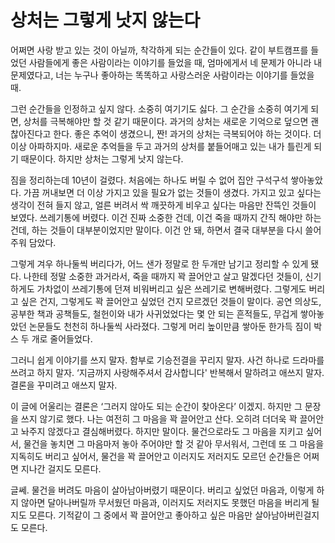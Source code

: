 # 상처는 그렇게 낫지 않는다

어쩌면 사랑 받고 있는 것이 아닐까, 착각하게 되는 순간들이 있다. 같이 부트캠프를 들었던 사람들에게 좋은 사람이라는 이야기를 들었을 때, 엄마에게서 네 문제가 아니라 내 문제였다고, 너는 누구나 좋아하는 똑똑하고 사랑스러운 사람이라는 이야기를 들었을 때.

그런 순간들을 인정하고 싶지 않다. 소중히 여기기도 싫다. 그 순간을 소중히 여기게 되면, 상처를 극복해야만 할 것 같기 때문이다. 과거의 상처는 새로운 기억으로 덮으면 괜찮아진다고 한다. 좋은 추억이 생겼으니, 짠! 과거의 상처는 극복되어야 하는 것이다. 더 이상 아파하지마. 새로운 추억들을 두고 과거의 상처를 붙들어매고 있는 내가 틀린게 되기 때문이다. 하지만 상처는 그렇게 낫지 않는다.

짐을 정리하는데 10년이 걸렸다. 처음에는 하나도 버릴 수 없어 집안 구석구석 쌓아놓았다. 가끔 꺼내보면 더 이상 가지고 있을 필요가 없는 것들이 생겼다. 가지고 있고 싶다는 생각이 전혀 들지 않고, 얼른 버려서 싹 깨끗하게 비우고 싶다는 마음만 잔뜩인 것들이 보였다. 쓰레기통에 버렸다. 이건 진짜 소중한 건데, 이건 죽을 때까지 간직 해야만 하는 건데, 하는 것들이 대부분이었지만 말이다. 이건 안 돼, 하면서 결국 대부분을 다시 쓸어 주워 담았다.

그렇게 겨우 하나둘씩 버리다가, 어느 샌가 정말로 한 두개만 남기고 정리할 수 있게 됐다. 나한테 정말 소중한 과거라서, 죽을 때까지 꽉 끌어안고 살고 말겠다던 것들이, 신기하게도 가차없이 쓰레기통에 던져 비워버리고 싶은 쓰레기로 변해버렸다. 그렇게도 버리고 싶은 건지, 그렇게도 꽉 끌어안고 싶었던 건지 모르겠던 것들이 말이다. 공연 의상도, 공부한 책과 공책들도, 철헌이와 내가 사귀었었다는 몇 안 되는 흔적들도, 무겁게 쌓아놓았던 논문들도 천천히 하나둘씩 사라졌다. 그렇게 머리 높이만큼 쌓아둔 한가득 짐이 박스 두 개로 줄어들었다.

그러니 쉽게 이야기를 쓰지 말자. 함부로 기승전결을 꾸리지 말자. 사건 하나로 드라마를 쓰려고 하지 말자. ‘지금까지 사랑해주셔서 감사합니다' 반복해서 말하려고 애쓰지 말자. 결론을 꾸미려고 애쓰지 말자.

이 글에 어울리는 결론은 ‘그러지 않아도 되는 순간이 찾아온다’ 이겠지. 하지만 그 문장을 쓰지 않기로 했다. 나는 여전히 그 마음을 꽉 끌어안고 산다. 오히려 더더욱 꽉 끌어안고 놔주지 않겠다고 결심해버렸다. 하지만 말이다. 물건으로라도 그 마음을 지키고 싶어서, 물건을 놓치면 그 마음마저 놓아 주어야만 할 것 같아 무서워서, 그런데 또 그 마음을 지독히도 버리고 싶어서, 물건을 꽉 끌어안고 이러지도 저러지도 모르던 순간들은 어쩌면 지나간 걸지도 모른다.

글쎄. 물건을 버려도 마음이 살아남아버렸기 때문이다. 버리고 싶었던 마음과, 이렇게 하지 않아면 달아나버릴까 무서웠던 마음과, 이러지도 저러지도 못했던 마음을 버리게 될지도 모른다. 기적같이 그 중에서 꽉 끌어안고 좋아하고 싶은 마음만 살아남아버린걸지도 모른다.